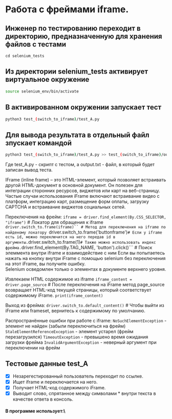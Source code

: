 # Работа с фреймами iframe.

## Инженер по тестированию переходит в директорию, предназначенную для хранения файлов с тестами
```
cd selenium_tests
```
## Из директории selenium_tests активирует виртуальное окружение
```sh
source selenium_env/bin/activate
```
## В активированном окружении запускает тест 
```sh
python3 test_(switch_to_iframe)/test_A.py
```
## Для вывода результата в отдельный файл зпускает командой 
```sh
python3 test_(switch_to_iframe)/test_A.py >> test_(switch_to_iframe)/output.txt
```
Где test_A.py -  скрипт с тестом, а output.txt - файл, в который будет записан вывод теста.

IFrame (inline frame) – это HTML-элемент, который позволяет встраивать другой HTML-документ в основной документ. Он полезен для интеграции сторонних ресурсов, виджетов или карт на веб-страницу.
Частые случаи использования iFrame включают встраивание видео с платформ, интеграцию карт, размещение форм оплаты, загрузку CAPTCHA и встраивание виджетов социальных сетей.


Переключения на фрейм:
```iframe = driver.find_element(By.CSS_SELECTOR, "iframe")``` # Локатор для обращения к iframe
```driver.switch_to.frame(iframe)`` # Метод для переключения на iframe по найденому локатору
```driver.switch_to.frame('buttonframe')``` # Если у iframe есть id, можно переключится на него передав id в аргументы.
```driver.switch_to.frame(1)``` # Также можно использовать индекс фрейма.
```driver.find_element(By.TAG_NAME, 'button').click()``` # Поиск элеммента внутри iframe и взаимодействие с ним
Если вы попытаетесь нажать на кнопку внутри iFrame с помощью selenium без переключения на этот iFrame, вы получите ошибку.\
Selenium осведомлен только о элементах в документе верхнего уровня.

Извлекаем HTML содержимое из iframe
```iframe_content = driver.page_source``` # После переключения на iFrame метод page_source возвращает HTML-код текущей страницы, который соответствует содержимому iFrame.
```print(iframe_content)```

Выход из фрейма: 
```driver.switch_to.default_content()``` # Чтобы выйти из iFrame или frameset, вернитесь к содержимому по умолчанию.



Распространённые ошибки при работе с iframe:
```NoSuchElementException``` - элемент не найден (забыли переключиться на фрейм)
```StaleElementReferenceException``` - элемент устарел (фрейм перезагрузился)
```TimeoutException``` - превышено время ожидания загрузки фрейма
```InvalidArgumentException``` - неверный аргумент при переключении на фрейм

## Тестовые данные test_A
- [x] Незарегестированный пользователь переходит по ссылке.
- [x] Ищет iframe и переключается на него.
- [x] Получает HTML-код содержимого iFrame.
- [x] Выводит слово, спрятанное между символами * внутри текста в качестве ответа в консоль.
#### В программе использует:\
